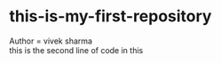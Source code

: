 # this-is-my-first-repository
Author  =  vivek sharma 
</br>
this is the second line of code in this

